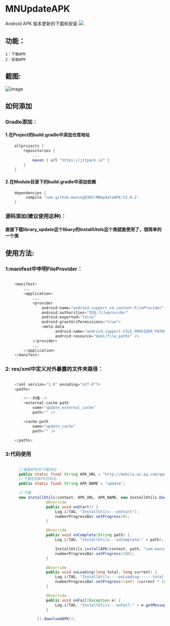 # MNUpdateAPK
Android APK 版本更新的下载和安装
[![](https://jitpack.io/v/maning0303/MNUpdateAPK.svg)](https://jitpack.io/#maning0303/MNUpdateAPK)

## 功能：
    1：下载APK
    2：安装APK
    
## 截图:
![image](https://github.com/maning0303/MNUpdateAPK/blob/master/screenshots/001.gif)


## 如何添加
### Gradle添加：
#### 1.在Project的build.gradle中添加仓库地址

``` gradle
	allprojects {
		repositories {
			...
			maven { url "https://jitpack.io" }
		}
	}
```

#### 2.在Module目录下的build.gradle中添加依赖
``` gradle
	dependencies {
	     compile 'com.github.maning0303:MNUpdateAPK:V1.0.2'
	}
```

### 源码添加(建议使用这种)：
#### 直接下载library_update这个libary的InstallUtols这个类就能使用了，很简单的一个类

## 使用方法:

### 1:manifest中申明FileProvider：

``` java

    <manifest>
        ...
        <application>
            ...
            <provider
                android:name="android.support.v4.content.FileProvider"
                android:authorities="包名.fileprovider"
                android:exported="false"
                android:grantUriPermissions="true">
                <meta-data
                      android:name="android.support.FILE_PROVIDER_PATHS"
                      android:resource="@xml/file_paths" />
            </provider>
            ...
        </application>
    </manifest>

```

### 2: res/xml中定义对外暴露的文件夹路径：

``` java

    <?xml version="1.0" encoding="utf-8"?>
    <paths>

        <!--升级-->
        <external-cache-path
            name="update_external_cache"
            path="" />

        <cache-path
            name="update_cache"
            path="" />

    </paths>

```

### 3:代码使用
    
``` java

      //最新APK的下载地址
      public static final String APK_URL = "http://mobile.ac.qq.com/qqcomic_android.apk";
      //下载后的APK的命名
      public static final String APK_NAME = "update";

      //下载
      new InstallUtils(context, APK_URL, APK_NAME, new InstallUtils.DownloadCallBack() {
                  @Override
                  public void onStart() {
                      Log.i(TAG, "InstallUtils---onStart");
                      numberProgressBar.setProgress(0);
                  }

                  @Override
                  public void onComplete(String path) {
                      Log.i(TAG, "InstallUtils---onComplete:" + path);

                      InstallUtils.installAPK(context, path, "com.maning.mnupdateapk.fileProvider");
                      numberProgressBar.setProgress(100);
                  }

                  @Override
                  public void onLoading(long total, long current) {
                      Log.i(TAG, "InstallUtils----onLoading:-----total:" + total + ",current:" + current);
                      numberProgressBar.setProgress((int) (current * 100 / total));
                  }

                  @Override
                  public void onFail(Exception e) {
                      Log.i(TAG, "InstallUtils---onFail:" + e.getMessage());
                  }

              }).downloadAPK();
      
``` 
